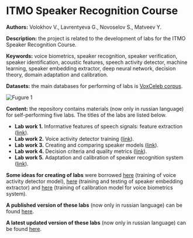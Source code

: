 # ITMO Speaker Recognition Course

**Authors:** Volokhov V., Lavrentyeva G., Novoselov S., Matveev Y.

**Description:** the project is related to the development of labs for the ITMO Speaker Recognition Course.

**Keywords:** voice biometrics, speaker recognition, speaker verification, speaker identification, acoustic features, speech activity detector, machine learning, speaker embedding extractor, deep neural network, decision theory, domain adaptation and calibration.

**Datasets:** the main databases for performing of labs is [VoxCeleb corpus](https://www.robots.ox.ac.uk/~vgg/data/voxceleb/).

![Fugure 1](https://analyticsindiamag.com/wp-content/uploads/2020/12/image.png "VoxCeleb. A large scale audio-visual dataset of human speech")

**Content:** the repository contains materials (now only in russian language) for self-performing five labs. The titles of the labs are listed below.

- **Lab work 1.** Informative features of speech signals: feature extraction ([link](https://github.com/itmo-mbss-lab/sr_labs_book/tree/main/lab1)).
- **Lab work 2.** Voice activity detector training                           ([link](https://github.com/itmo-mbss-lab/sr_labs_book/tree/main/lab2)).
- **Lab work 3.** Creating and comparing speaker models                      ([link](https://github.com/itmo-mbss-lab/sr_labs_book/tree/main/lab3)).
- **Lab work 4.** Decision criteria and quality metrics                      ([link](https://github.com/itmo-mbss-lab/sr_labs_book/tree/main/lab4)).
- **Lab work 5.** Adaptation and calibration of speaker recognition system   ([link](https://github.com/itmo-mbss-lab/sr_labs_book/tree/main/lab5)).

**Some ideas for creating of labs** were borrowed [here](https://voicebiometry.org/) (training of voice activity detector model), [here](https://github.com/clovaai/voxceleb_trainer) (training and testing of speaker embedding extractor) and [here](https://github.com/alumae/sv_score_calibration) (training of calibration model for voice biometrics system). 

**A published version of these labs** (now only in russian language) can be found [here](https://books.ifmo.ru/file/pdf/3087.pdf). 

**A latest updated version of these labs** (now only in russian language) can be found [here](https://disk.yandex.ru/i/-jFmJ9eXyPNXCw).
